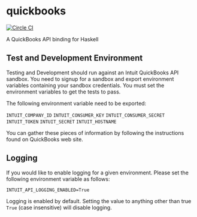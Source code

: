 quickbooks
==========

[![Circle CI](https://circleci.com/gh/plow-technologies/quickbooks.svg?style=svg&circle-token=d573550f3617f3cede51f39d9c58125c0644aecc)](https://circleci.com/gh/plow-technologies/quickbooks)

A QuickBooks API binding for Haskell

Test and Development Environment
--------------------------------

Testing and Development should run against an Intuit QuickBooks API sandbox. You need to signup for a sandbox and export environment variables containing your sandbox credentials. You must set the environment variables to get the tests to pass.

The following environment variable need to be exported:

`INTUIT_COMPANY_ID`
`INTUIT_CONSUMER_KEY` 
`INTUIT_CONSUMER_SECRET`
`INTUIT_TOKEN`
`INTUIT_SECRET`
`INTUIT_HOSTNAME`

You can gather these pieces of information by following the instructions found on QuickBooks web site.

Logging
-------

If you would like to enable logging for a given environment. Please set the following environment variable as follows:

`INTUIT_API_LOGGING_ENABLED=True`

Logging is enabled by default.
Setting the value to anything other than true `True` (case insensitive) will disable logging.



